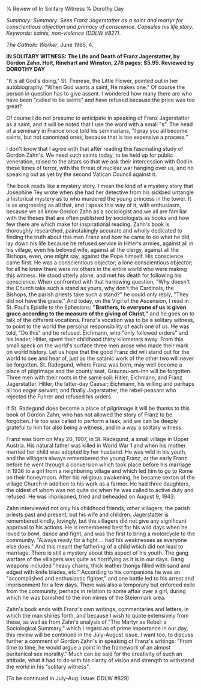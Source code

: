 % Review of  In Solitary Witness
% Dorothy Day

*Summary: Summary: Sees Franz Jagerstatter as a saint and martyr for
conscientious objection and primacy of conscience. Capsules his life
story. Keywords: saints, non-violence (DDLW \#827).*

*The Catholic Worker*, June 1965, 4.

**IN SOLITARY WITNESS: The Life and Death of Franz Jagerstatter, by
Gordon Zahn. Holt, Rinehart and Winston, 278 pages: $5.95. Reviewed by
DOROTHY DAY**

"It is all God's doing," St. Therese, the Little Flower, pointed out in
her autobiography. "When God wants a saint, He makes one." Of course the
person in question has to give assent. I wondered how many there are who
have been "called to be saints" and have refused because the price was
too great?

Of course I do not presume to anticipate in speaking of Franz
Jagerstatter as a saint, and it will be noted that I use the word with a
small "s". The head of a seminary in France once told his seminarians,
"I pray you all become saints, but not canonized ones, because that is
too expensive a process."

I don't know that I agree with that after reading this fascinating study
of Gordon Zahn's. We need such saints today, to be held up for public
veneration, raised to the altars so that we ask their intercession with
God in these times of terror, with the threat of nuclear war hanging
over us, and no speaking out as yet by the second Vatican Council
against it.

The book reads like a mystery story. I mean the kind of a mystery story
that Josephine Tey wrote when she had her detective from his sickbed
untangle a historical mystery as to who murdered the young princess in
the tower. It is as engrossing as all that, and I speak this way of it,
with enthusiasm, because we all know Gordon Zahn as a sociologist and we
all are familiar with the theses that are often published by
sociologists as books and how few there are which make for inspirational
reading. Zahn's book is thoroughly researched, painstakingly accurate
and wholly dedicated to finding the truth about this man Franz and how
he came to do what he did, lay down his life because he refused service
in Hitler's armies, against all in his village, even his beloved wife,
against all the clergy, against all the Bishops, even, one might say,
against the Pope himself. His conscience came first. He was a
conscientious objector; a lone conscientious objector; for all he knew
there were no others in the entire world who were making this witness.
He stood utterly alone, and met his death for following his conscience.
When confronted with that harrowing question, "Why doesn't the Church
take such a stand as yours, why don't the Cardinals, the Bishops, the
parish priests take such a stand?" he could only reply, "They did not
have the grace." And today, on the Vigil of the Ascension, I read in St.
Paul's Epistle to the Ephesians: **"Brothers, to everyone of us is given
grace according to the measure of the giving of Christ,"** and he goes
on to talk of the different vocations. Franz's vocation was to be a
solitary witness, to point to the world the personal responsibility of
each one of us. He was told, "Do this" and he refused. Eichmann, who
"only followed orders" and his leader, Hitler, spent their childhood
thirty kilometers away. From this small speck on the world's surface
three men arose who made their mark on world history. Let us hope that
the good Franz did will stand out for the world to see and hear of, just
as the satanic work of the other two will never be forgotten. St.
Radegund, where Franz was born, may well become a place of pilgrimage
and the county seat, Graunau-am-Inn will be forgotten. Three men with
their roots in the same soil: Hitler, Eichmann, and Franz Jagerstatter.
Hitler, the latter-day Caesar; Eichmann, his willing and perhaps all too
eager servant; and finally Jagerstatter, the rebel-peasant who rejected
the Fuhrer and refused his orders.

If St. Radegund does become a place of pilgrimage it will be thanks to
this book of Gordon Zahn, who has not allowed the story of Franz to be
forgotten. He too was called to perform a task, and we can be deeply
grateful to him for also being a witness, and in a way a solitary
witness.

Franz was born on May 20, 1907, in St. Radegund, a small village in
Upper Austria. His natural father was killed in World War 1 and when his
mother married her child was adopted by her husband. He was wild in his
youth, and the villagers always remembered the young Franz, or the early
Franz before he went through a conversion which took place before his
marriage in 1936 to a girl from a neighboring village and which led him
to go to Rome on their honeymoon. After his religious awakening, he
became sexton of the village Church in addition to his work as a farmer.
He had three daughters, the oldest of whom was not quite six when he was
called to active duty and refused. He was imprisoned, tried and beheaded
on August 9, 1943.

Zahn interviewed not only his childhood friends, other villagers, the
parish priests past and present, but his wife and children. Jagerstatter
is remembered kindly, lovingly, but the villagers did not give any
significant approval to his actions. He is remembered best for his wild
days when he loved to bowl, dance and fight, and was the first to bring
a motorcycle to the community. "Always ready for a fight … had his
weaknesses as everyone else does." And this meant the fathering of a
child which did not lead to marriage. There is still a mystery about
this aspect of his youth. The gang warfare of the villagers was quite as
horrifying as it is in our days. Gang weapons included "heavy chains,
thick leather thongs filled with sand and edged with knife blades, etc."
According to his companions he was an "accomplished and enthusiastic
fighter," and one battle led to his arrest and imprisonment for a few
days. There was also a temporary but enforced exile from the community,
perhaps in relation to some affair over a girl, during which he was
banished to the iron mines of the Steiermark area.

Zahn's book ends with Franz's own writings, commentaries and letters, in
which the man shines forth, and because I wish to quote extensively from
these, as well as from Zahn's analysis of "The Martyr as Rebel: a
Sociological Summary," which I regard as of prime importance in our day,
this review will be continued in the July-August issue. I want too, to
discuss further a comment of Gordon Zahn's in speaking of Franz's
writings: "From time to time, he would argue a point in the framework of
an almost puritanical sex morality." Much can be said for the creativity
of such an attitude, what it had to do with his clarity of vision and
strength to withstand the world in his "solitary witness".

(To be continued in July-Aug. issue: DDLW \#829)

